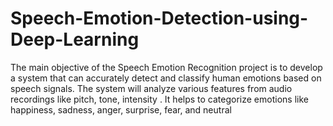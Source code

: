# Speech-Emotion-Detection-using-Deep-Learning
The main objective of the Speech Emotion Recognition project is to develop a system that can accurately detect and classify human emotions based on speech signals. The system will analyze various features from audio recordings like pitch, tone, intensity . It helps to categorize emotions like happiness, sadness, anger, surprise, fear, and neutral
